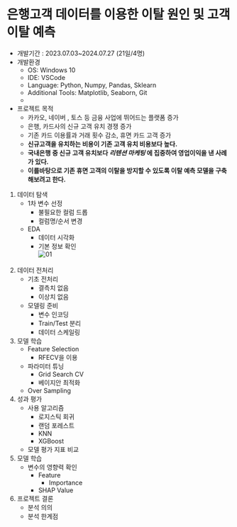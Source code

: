 # 은행고객 데이터를 이용한 이탈 원인 및 고객 이탈 예측 
- 개발기간 : 2023.07.03~2024.07.27 (21일/4명)
- 개발환경
  - OS: Windows 10
  - IDE: VSCode
  - Language: Python, Numpy, Pandas, Sklearn
  - Additional Tools: Matplotlib, Seaborn, Git
  - 
- 프로젝트 목적
  - 카카오, 네이버 , 토스 등 금융 사업에 뛰어드는 플랫폼 증가
  - 은행, 카드사의 신규 고객 유치 경쟁 증가  
  - 기존 카드 이용률과 거래 횟수 감소, 휴면 카드 고객 증가
  - **신규고객을 유치하는 비용이 기존 고객 유치 비용보다 높다.**
  - **국내은행 중 신규 고객 유치보다 *리텐션 마케팅* 에 집중하여 영업이익을 낸 사례가 있다.**
  - **이를바탕으로 기존 휴면 고객의 이탈을 방지할 수 있도록 이탈 예측 모델을 구축 해보려고 한다.**


1. 데이터 탐색
   - 1차 변수 선정
      - 불필요한 컬럼 드롭
      - 컬럼명/순서 변경
    - EDA
      - 데이터 시각화
      - 기본 정보 확인
<br/>![01](oeMarket/ui/1.png)<br/><br/>
2. 데이터 전처리
   - 기초 전처리
     - 결측치 없음
     - 이상치 없음
   - 모델링 준비
     - 변수 인코딩
     - Train/Test 분리
     - 데이터 스케일링
3. 모델 학습
    - Feature Selection
      - RFECV을 이용
    - 파라미터 튜닝
      - Grid Search CV
      - 베이지안 최적화
    - Over Sampling
4. 성과 평가
    - 사용 알고리즘
      - 로지스틱 회귀
      - 랜덤 포레스트
      - KNN
      - XGBoost
    - 모델 평가 지표 비교
5. 모델 학습
    - 변수의 영향력 확인
      - Feature
        - Importance
      - SHAP Value
6. 프로젝트 결론
    - 분석 의의
    - 분석 한계점
